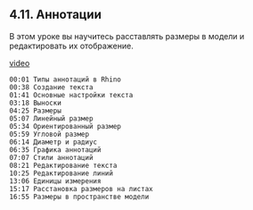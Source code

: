 ## 4.11. Аннотации

В этом уроке вы научитесь расставлять размеры в модели и редактировать их отображение. 

[video](https://player.softculture.cc/embed/online/RHN/RHN_72.15.06_L4-11_Annotations)

```chapters
00:01 Типы аннотаций в Rhino
00:38 Создание текста
01:41 Основные настройки текста
03:18 Выноски
04:25 Размеры
05:07 Линейный размер
05:34 Ориентированный размер
05:59 Угловой размер
06:14 Диаметр и радиус
06:35 Графика аннотаций
07:07 Стили аннотаций
08:21 Редактирование текста
10:25 Редактирование линий
13:06 Единицы измерения
15:17 Расстановка размеров на листах
16:55 Размеры в пространстве модели
```